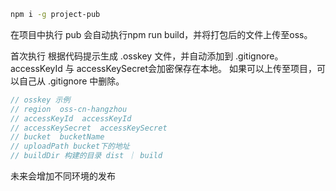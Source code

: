 ```bash
npm i -g project-pub
```
在项目中执行 pub
会自动执行npm run build，并将打包后的文件上传至oss。

首次执行 根据代码提示生成 .osskey 文件，并自动添加到 .gitignore。
accessKeyId 与 accessKeySecret会加密保存在本地。
如果可以上传至项目，可以自己从 .gitignore 中删除。

```javascript
// osskey 示例
// region  oss-cn-hangzhou
// accessKeyId  accessKeyId
// accessKeySecret  accessKeySecret
// bucket  bucketName
// uploadPath bucket下的地址
// buildDir 构建的目录 dist ｜ build
```

未来会增加不同环境的发布